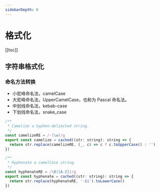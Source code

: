 ```yaml
---
sidebarDepth: 0
---
```


# 格式化

[[toc]]

## 字符串格式化

### 命名方法转换

- 小驼峰命名法，camelCase
- 大驼峰命名法，UpperCamelCase，也称为 Pascal 命名法。
- 中划线命名法，kebab-case
- 下划线命名法，snake_case

```js
/**
 * Camelize a hyphen-delimited string.
 */
const camelizeRE = /-(\w)/g
export const camelize = cached((str: string): string => {
  return str.replace(camelizeRE, (_, c) => c ? c.toUpperCase() : '')
})
```

```js
/**
 * Hyphenate a camelCase string.
 */
const hyphenateRE = /\B([A-Z])/g
export const hyphenate = cached((str: string): string => {
  return str.replace(hyphenateRE, '-$1').toLowerCase()
})
